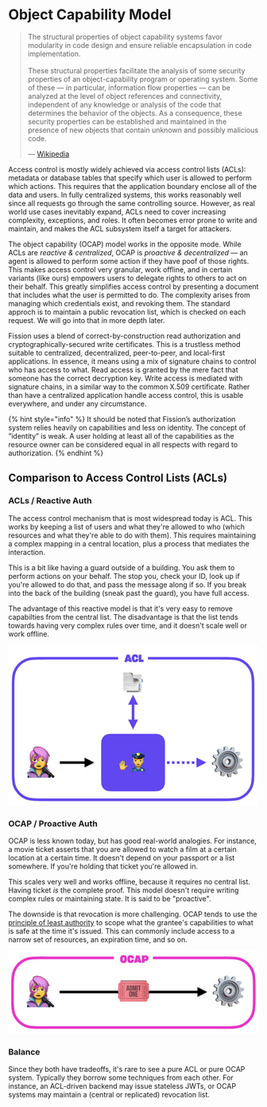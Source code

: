 # Object Capability Model

> The structural properties of object capability systems favor modularity in code design and ensure reliable encapsulation in code implementation.\
> \
> These structural properties facilitate the analysis of some security properties of an object-capability program or operating system. Some of these — in particular, information flow properties — can be analyzed at the level of object references and connectivity, independent of any knowledge or analysis of the code that determines the behavior of the objects. As a consequence, these security properties can be established and maintained in the presence of new objects that contain unknown and possibly malicious code.
>
> — [Wikipedia](https://en.wikipedia.org/wiki/Object-capability\_model#Advantages\_of\_object\_capabilities)

Access control is mostly widely achieved via access control lists (ACLs): metadata or database tables that specify which user is allowed to perform which actions. This requires that the application boundary enclose all of the data and users. In fully centralized systems, this works reasonably well since all requests go through the same controlling source. However, as real world use cases inevitably expand, ACLs need to cover increasing complexity, exceptions, and roles. It often becomes error prone to write and maintain, and makes the ACL subsystem itself a target for attackers.

The object capability (OCAP) model works in the opposite mode. While ACLs are _reactive & centralized_, OCAP is _proactive & decentralized_ — an agent is allowed to perform some action if they have poof of those rights. This makes access control very granular, work offline, and in certain variants (like ours) empowers users to delegate rights to others to act on their behalf. This greatly simplifies access control by presenting a document that includes what the user is permitted to do. The complexity arises from managing which credentials exist, and revoking them. The standard approch is to maintain a public revocation list, which is checked on each request. We will go into that in more depth later.

Fission uses a blend of correct-by-construction read authorization and cryptographically-secured write certificates. This is a trustless method suitable to centralized, decentralized, peer-to-peer, and local-first applications. In essence, it means using a mix of signature chains to control who has access to what. Read access is granted by the mere fact that someone has the correct decryption key. Write access is mediated with signature chains, in a similar way to the common X.509 certificate. Rather than have a centralized application handle access control, this is usable everywhere, and under any circumstance.

{% hint style="info" %}
It should be noted that Fission’s authorization system relies heavily on capabilities and less on identity. The concept of ”identity” is weak. A user holding at least all of the capabilities as the resource owner can be considered equal in all respects with regard to authorization.
{% endhint %}

## Comparison to Access Control Lists (ACLs)

### ACLs / Reactive Auth

The access control mechanism that is most widespread today is ACL. This works by keeping a list of users and what they're allowed to who (which resources and what they're able to do with them). This requires maintaining a complex mapping in a central location, plus a process that mediates the interaction.

This is a bit like having a guard outside of a building. You ask them to perform actions on your behalf. The stop you, check your ID, look up if you're allowed to do that, and pass the message along if so. If you break into the back of the building (sneak past the guard), you have full access.

The advantage of this reactive model is that it's very easy to remove capabilties from the central list. The disadvantage is that the list tends towards having very complex rules over time, and it doesn't scale well or work offline.

![](../.gitbook/assets/screen-shot-2021-08-30-at-17.59.34.png)

### OCAP / Proactive Auth

OCAP is less known today, but has good real-world analogies. For instance, a movie ticket asserts that you are allowed to watch a film at a certain location at a certain time. It doesn't depend on your passport or a list somewhere. If you're holding that ticket you're allowed in.

This scales very well and works offline, because it requires no central list. Having ticket _is_ the complete proof. This model doesn't require writing complex rules or maintaining state. It is said to be "proactive".

The downside is that revocation is more challenging. OCAP tends to use the [principle of least authority](https://en.wikipedia.org/wiki/Principle\_of\_least\_privilege) to scope what the grantee's capabilities to what is safe at the time it's issued. This can commonly include access to a narrow set of resources, an expiration time, and so on.

![](../.gitbook/assets/screen-shot-2021-08-30-at-17.59.38.png)

### Balance

Since they both have tradeoffs, it's rare to see a pure ACL or pure OCAP system. Typically they borrow some techniques from each other. For instance, an ACL-driven backend may issue stateless JWTs, or OCAP systems may maintain a (central or replicated) revocation list.
